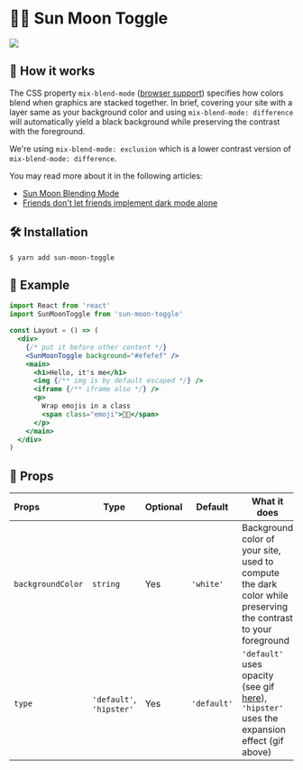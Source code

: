 # 🌚🌝 Sun Moon Toggle

![](https://i.imgur.com/vzexItp.gif)

## 🦄 How it works

The CSS property `mix-blend-mode` ([browser support](https://caniuse.com/#feat=css-mixblendmode)) specifies how colors blend when graphics are stacked together. In brief, covering your site with a layer same as your background color and using `mix-blend-mode: difference` will automatically yield a black background while preserving the contrast with the foreground.

We're using `mix-blend-mode: exclusion` which is a lower contrast version of `mix-blend-mode: difference`.

You may read more about it in the following articles:

- [Sun Moon Blending Mode](https://dev.wgao19.cc/2019-05-04__sun-moon-blending-mode/)
- [Friends don't let friends implement dark mode alone](https://www.chenhuijing.com/blog/friends-dont-let-friends-implement-dark-mode-alone/#%F0%9F%8E%AE)

## 🛠 Installation

```shell
$ yarn add sun-moon-toggle
```

## 🦊 Example

```jsx
import React from 'react'
import SunMoonToggle from 'sun-moon-toggle'

const Layout = () => (
  <div>
    {/* put it before other content */}
    <SunMoonToggle background="#efefef" />
    <main>
      <h1>Hello, it's me</h1>
      <img {/** img is by default escaped */} />
      <iframe {/** iframe also */} />
      <p>
        Wrap emojis in a class
        <span class="emoji">🌝🌚</span>
      </p>
    </main>
  </div>
)
```

## 🍱 Props

| Props | Type | Optional | Default | What it does |
| :-- | --- | --- | --- | --- |
| `backgroundColor` | `string` | Yes | `'white'` | Background color of your site, used to compute the dark color while preserving the contrast to your foreground |
| `type` | `'default'`, `'hipster'` | Yes | `'default'` | `'default'` uses opacity (see gif [here](https://i.imgur.com/CsEehnx.gif)), `'hipster'` uses the expansion effect (gif above) |
